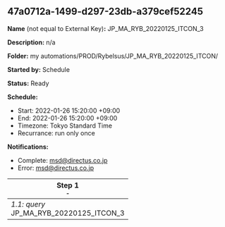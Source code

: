 ## 47a0712a-1499-d297-23db-a379cef52245

**Name** (not equal to External Key)**:** JP_MA_RYB_20220125_ITCON_3

**Description:** n/a

**Folder:** my automations/PROD/Rybelsus/JP_MA_RYB_20220125_ITCON/

**Started by:** Schedule

**Status:** Ready

**Schedule:**

* Start: 2022-01-26 15:20:00 +09:00
* End: 2022-01-26 15:20:00 +09:00
* Timezone: Tokyo Standard Time
* Recurrance: run only once

**Notifications:**

* Complete: msd@directus.co.jp
* Error: msd@directus.co.jp

| Step 1<br>_<small>-</small>_ |
| --- |
| _1.1: query_<br>JP_MA_RYB_20220125_ITCON_3 |
